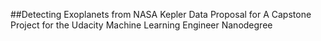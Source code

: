 ##Detecting Exoplanets from NASA Kepler Data
Proposal for A Capstone Project for the Udacity Machine Learning Engineer Nanodegree

